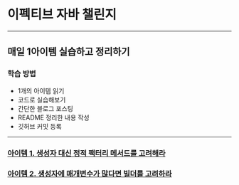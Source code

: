 # 이펙티브 자바 챌린지
<hr>

## 매일 1아이템 실습하고 정리하기
### 학습 방법
* 1개의 아이템 읽기
* 코드로 실습해보기
* 간단한 블로그 포스팅
* README 정리한 내용 작성
* 깃허브 커밋 등록

<hr>

### [아이템 1. 생성자 대신 정적 팩터리 메서드를 고려해라](https://parkadd.tistory.com/71)
### [아이템 2. 생성자에 매개변수가 많다면 빌더를 고려하라](https://parkadd.tistory.com/72)